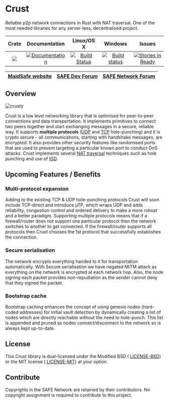 # Crust

Reliable p2p network connections in Rust with NAT traversal. One of the most needed libraries for any server-less, decentralised project.

|Crate|Documentation|Linux/OS X|Windows|Issues|
|:---:|:-----------:|:--------:|:-----:|:----:|
|[![](http://meritbadge.herokuapp.com/crust)](https://crates.io/crates/crust)|[![Documentation](https://docs.rs/crust/badge.svg)](https://docs.rs/crust)|[![Build Status](https://travis-ci.org/maidsafe/crust.svg?branch=master)](https://travis-ci.org/maidsafe/crust)|[![Build status](https://ci.appveyor.com/api/projects/status/ajw6ab26p86jdac4/branch/master?svg=true)](https://ci.appveyor.com/project/MaidSafe-QA/crust/branch/master)|[![Stories in Ready](https://badge.waffle.io/maidsafe/crust.png?label=ready&title=Ready)](https://waffle.io/maidsafe/crust)|

| [MaidSafe website](https://maidsafe.net) | [SAFE Dev Forum](https://forum.safedev.org) | [SAFE Network Forum](https://safenetforum.org) |
|:----------------------------------------:|:-------------------------------------------:|:----------------------------------------------:|

<a name="overview"></a>
## Overview

![crusty](https://github.com/maidsafe/crust/blob/master/img/crust-diagram_1024.png?raw=true)

Crust is a low level networking library that is optimised for peer-to-peer connections and data transportation. It implements primitives to connect two peers together and start exchanging messages in a secure, reliable way. It supports **multiple protocols** ([UDP](https://en.wikipedia.org/wiki/User_Datagram_Protocol) and [TCP](https://en.wikipedia.org/wiki/Transmission_Control_Protocol) hole-punching) and it is crypto secure - all communications, starting with handshake messages, are encrypted. It also provides other security features like randomised ports that are used to prevent targeting a particular known port to conduct DoS attacks. Crust implements several [NAT traversal](https://en.wikipedia.org/wiki/NAT_traversal) techniques such as hole punching and use of [IGD](https://en.wikipedia.org/wiki/Internet_Gateway_Device_Protocol).


<a name="features"></a>
## Upcoming Features / Benefits

<a name="multiprotocol"></a>
### Multi-protocol expansion
Adding to the existing TCP & UDP hole-punching protocols Crust will soon include TCP-direct and introduce µTP, which wraps UDP and adds reliability, congestion control and ordered delivery to make a more robust and a better paradigm. Supporting multiple protocols means that if a firewall/router does not support one particular protocol then the network switches to another to get connected. If the firewall/router supports all protocols then Crust chooses the 1st protocol that successfully establishes the connection.

<a name="serialisation"></a>
### Secure serialisation
The network encrypts everything handed to it for transportation automatically. With Secure serialisation we have negated MITM attack as everything on the network is encrypted at each network hop. Also, the node signing each packet provides non-repudiation as the sender cannot deny that they signed the packet.

<a name="bootstrap"></a>
### Bootstrap cache
Bootstrap caching enhances the concept of using genesis nodes (hard-coded addresses) for initial vault detection by dynamically creating a list of nodes which are directly reachable without the need to hole-punch. This list is appended and pruned as nodes connect/disconnect to the network so is always kept up-to-date.

<a name="license"></a>
## License
This Crust library is dual-licensed under the Modified BSD ( [LICENSE-BSD](https://opensource.org/licenses/BSD-3-Clause)) or the MIT license ( [LICENSE-MIT](http://opensource.org/licenses/MIT)) at your option.

<a name="contribute"></a>
## Contribute
Copyrights in the SAFE Network are retained by their contributors. No copyright assignment is required to contribute to this project.
